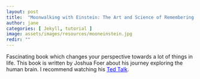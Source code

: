 ```yaml
---
layout: post
title:  "Moonwalking with Einstein: The Art and Science of Remembering Everything"
author: jane
categories: [ Jekyll, tutorial ]
image: assets/images/resources/mooneinstein.jpg
redir: ""
---
```


Fascinating book which changes your perspective towards a lot of things in life. This book is written by Joshua Foer about his journey exploring the human brain.
I recommend watching his <a target="_blank" href="https://youtu.be/U6PoUg7jXsA" style="color: blue;">Ted Talk</a>.
                        
